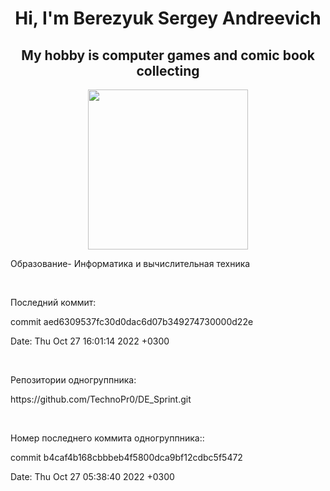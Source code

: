 <h1 align="center">Hi, I'm Berezyuk Sergey Andreevich
</h1>
<h2 align="center">My hobby is computer games and comic book collecting
</h2>

<p align="center">
  <img src="https://github.com/blackcater/blackcater/blob/main/images/banner.gif" height="256" />
</p>

<p>Образование- Информатика и вычислительная техника</p>

</br>
<p>Последний коммит:</p>
<p>commit aed6309537fc30d0dac6d07b349274730000d22e</p>
<p>Date:   Thu Oct 27 16:01:14 2022 +0300</p>

</br>
<p>Репозитории одногруппника:</p>
<p>https://github.com/TechnoPr0/DE_Sprint.git</p>

</br>
<p>Номер последнего коммита одногруппника::</p>
<p>commit b4caf4b168cbbbeb4f5800dca9bf12cdbc5f5472</p>
<p>Date:   Thu Oct 27 05:38:40 2022 +0300</p>